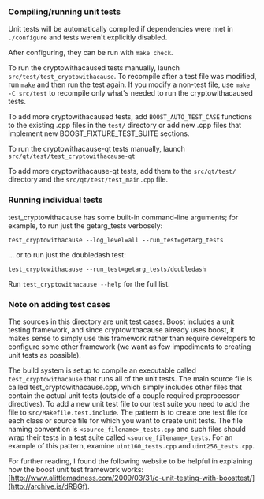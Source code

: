### Compiling/running unit tests

Unit tests will be automatically compiled if dependencies were met in `./configure`
and tests weren't explicitly disabled.

After configuring, they can be run with `make check`.

To run the cryptowithacaused tests manually, launch `src/test/test_cryptowithacause`. To recompile
after a test file was modified, run `make` and then run the test again. If you
modify a non-test file, use `make -C src/test` to recompile only what's needed
to run the cryptowithacaused tests.

To add more cryptowithacaused tests, add `BOOST_AUTO_TEST_CASE` functions to the existing
.cpp files in the `test/` directory or add new .cpp files that
implement new BOOST_FIXTURE_TEST_SUITE sections.

To run the cryptowithacause-qt tests manually, launch `src/qt/test/test_cryptowithacause-qt`

To add more cryptowithacause-qt tests, add them to the `src/qt/test/` directory and
the `src/qt/test/test_main.cpp` file.

### Running individual tests

test_cryptowithacause has some built-in command-line arguments; for
example, to run just the getarg_tests verbosely:

    test_cryptowithacause --log_level=all --run_test=getarg_tests

... or to run just the doubledash test:

    test_cryptowithacause --run_test=getarg_tests/doubledash

Run `test_cryptowithacause --help` for the full list.

### Note on adding test cases

The sources in this directory are unit test cases.  Boost includes a
unit testing framework, and since cryptowithacause already uses boost, it makes
sense to simply use this framework rather than require developers to
configure some other framework (we want as few impediments to creating
unit tests as possible).

The build system is setup to compile an executable called `test_cryptowithacause`
that runs all of the unit tests.  The main source file is called
test_cryptowithacause.cpp, which simply includes other files that contain the
actual unit tests (outside of a couple required preprocessor
directives). To add a new unit test file to our test suite you need
to add the file to `src/Makefile.test.include`. The pattern is to
create one test file for each class or source file for which you want
to create unit tests.  The file naming convention is
`<source_filename>_tests.cpp` and such files should wrap their tests
in a test suite called `<source_filename>_tests`.  For an example of
this pattern, examine `uint160_tests.cpp` and `uint256_tests.cpp`.

For further reading, I found the following website to be helpful in
explaining how the boost unit test framework works:
[http://www.alittlemadness.com/2009/03/31/c-unit-testing-with-boosttest/](http://archive.is/dRBGf).
